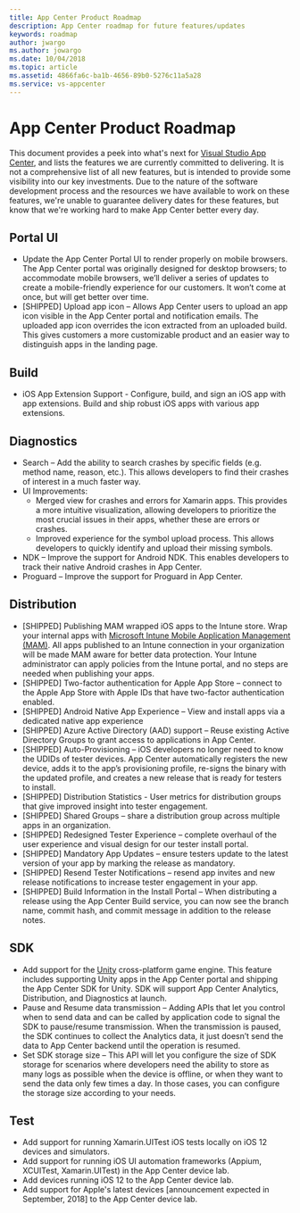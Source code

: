 ```yaml
---
title: App Center Product Roadmap
description: App Center roadmap for future features/updates
keywords: roadmap
author: jwargo
ms.author: jowargo
ms.date: 10/04/2018
ms.topic: article
ms.assetid: 4866fa6c-ba1b-4656-89b0-5276c11a5a28
ms.service: vs-appcenter
---
```


# App Center Product Roadmap

This document provides a peek into what's next for [Visual Studio App Center](https://appcenter.ms), and lists the features we are currently committed to delivering. It is not a comprehensive list of all new features, but is intended to provide some visibility into our key investments. Due to the nature of the software development process and the resources we have available to work on these features, we're unable to guarantee delivery dates for these features, but know that we're working hard to make App Center better every day.

## Portal UI

* Update the App Center Portal UI to render properly on mobile browsers.  The App Center portal was originally designed for desktop browsers; to accommodate mobile browsers, we’ll deliver a series of updates to create a mobile-friendly experience for our customers. It won’t come at once, but will get better over time.
* [SHIPPED] Upload app icon – Allows App Center users to upload an app icon visible in the App Center portal and notification emails. The uploaded app icon overrides the icon extracted from an uploaded build. This gives customers a more customizable product and an easier way to distinguish apps in the landing page.

## Build

* iOS App Extension Support - Configure, build, and sign an iOS app with app extensions. Build and ship robust iOS apps with various app extensions.

## Diagnostics

* Search – Add the ability to search crashes by specific fields (e.g. method name, reason, etc.). This allows developers to find their crashes of interest in a much faster way.
* UI Improvements:
  + Merged view for crashes and errors for Xamarin apps. This provides a more intuitive visualization, allowing developers to prioritize the most crucial issues in their apps, whether these are errors or crashes. 
  + Improved experience for the symbol upload process. This allows developers to quickly identify and upload their missing symbols.
* NDK – Improve the support for Android NDK. This enables developers to track their native Android crashes in App Center.
* Proguard – Improve the support for Proguard in App Center.

## Distribution

* [SHIPPED] Publishing MAM wrapped iOS apps to the Intune store. Wrap your internal apps with [Microsoft Intune Mobile Application Management (MAM)](https://www.microsoft.com/en-us/cloud-platform/microsoft-intune-apps). All apps published to an Intune connection in your organization will be made MAM aware for better data protection. Your Intune administrator can apply policies from the Intune portal, and no steps are needed when publishing your apps.
* [SHIPPED] Two-factor authentication for Apple App Store – connect to the Apple App Store with Apple IDs that have two-factor authentication enabled.
* [SHIPPED] Android Native App Experience – View and install apps via a dedicated native app experience
* [SHIPPED] Azure Active Directory (AAD) support – Reuse existing Active Directory Groups to grant access to applications in App Center.
* [SHIPPED] Auto-Provisioning – iOS developers no longer need to know the UDIDs of tester devices. App Center automatically registers the new device, adds it to the app’s provisioning profile, re-signs the binary with the updated profile, and creates a new release that is ready for testers to install.
* [SHIPPED] Distribution Statistics - User metrics for distribution groups that give improved insight into tester engagement.
* [SHIPPED] Shared Groups – share a distribution group across multiple apps in an organization.
* [SHIPPED] Redesigned Tester Experience – complete overhaul of the user experience and visual design for our tester install portal.
* [SHIPPED] Mandatory App Updates – ensure testers update to the latest version of your app by marking the release as mandatory.
* [SHIPPED] Resend Tester Notifications – resend app invites and new release notifications to increase tester engagement in your app.
* [SHIPPED] Build Information in the Install Portal – When distributing a release using the App Center Build service, you can now see the branch name, commit hash, and commit message in addition to the release notes.

## SDK

* Add support for the [Unity](https://unity3d.com/) cross-platform game engine. This feature includes supporting Unity apps in the App Center portal and shipping the App Center SDK for Unity.  SDK will support App Center Analytics, Distribution, and Diagnostics at launch.
* Pause and Resume data transmission – Adding APIs that let you control when to send data and can be called by application code to signal the SDK to pause/resume transmission. When the transmission is paused, the SDK continues to collect the Analytics data, it just doesn’t send the data to App Center backend until the operation is resumed.
* Set SDK storage size – This API will let you configure the size of SDK storage for scenarios where developers need the ability to store as many logs as possible when the device is offline, or when they want to send the data only few times a day. In those cases, you can configure the storage size according to your needs.

## Test

* Add support for running Xamarin.UITest iOS tests locally on iOS 12 devices and simulators.
* Add support for running iOS UI automation frameworks (Appium, XCUITest, Xamarin.UITest) in the App Center device lab.
* Add devices running iOS 12 to the App Center device lab.
* Add support for Apple's latest devices [announcement expected in September, 2018] to the App Center device lab.
